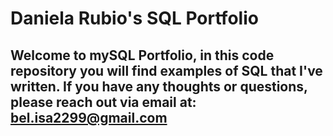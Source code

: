 # Daniela Rubio's SQL Portfolio

## Welcome to mySQL Portfolio, in this code repository you will find examples of SQL that I've written. If you have any thoughts or questions, please reach out via email at: bel.isa2299@gmail.com
